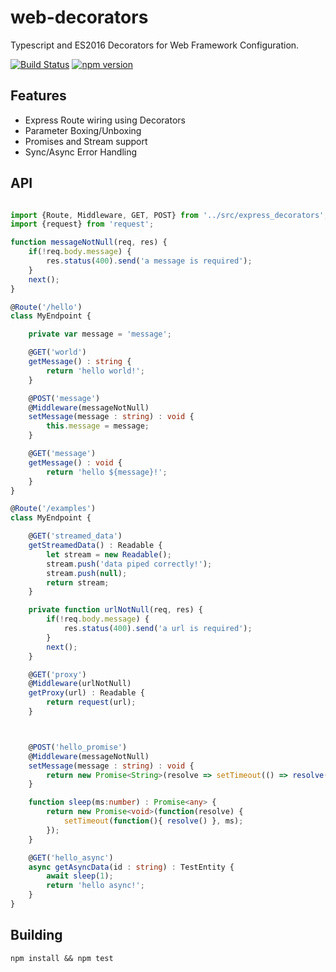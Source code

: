 # web-decorators
Typescript and ES2016 Decorators for Web Framework Configuration.

[![Build Status](https://travis-ci.org/mserranom/web-decorators.svg?branch=master)](https://travis-ci.org/mserranom/web-decorators) [![npm version](https://badge.fury.io/js/web-decorators.svg)](https://badge.fury.io/js/web-decorators)

## Features
 * Express Route wiring using Decorators
 * Parameter Boxing/Unboxing
 * Promises and Stream support
 * Sync/Async Error Handling

## API
```typescript

import {Route, Middleware, GET, POST} from '../src/express_decorators';
import {request} from 'request';

function messageNotNull(req, res) {
    if(!req.body.message) {
        res.status(400).send('a message is required');
    }
    next();
}

@Route('/hello')
class MyEndpoint {

    private var message = 'message';

    @GET('world')
    getMessage() : string {
        return 'hello world!';
    }

    @POST('message')
    @Middleware(messageNotNull)
    setMessage(message : string) : void {
        this.message = message;
    }

    @GET('message')
    getMessage() : void {
        return 'hello ${message}!';
    }
}

@Route('/examples')
class MyEndpoint {

    @GET('streamed_data')
    getStreamedData() : Readable {
        let stream = new Readable();
        stream.push('data piped correctly!');
        stream.push(null);
        return stream;
    }

    private function urlNotNull(req, res) {
        if(!req.body.message) {
            res.status(400).send('a url is required');
        }
        next();
    }

    @GET('proxy')
    @Middleware(urlNotNull)
    getProxy(url) : Readable {
        return request(url);
    }



    @POST('hello_promise')
    @Middleware(messageNotNull)
    setMessage(message : string) : void {
        return new Promise<String>(resolve => setTimeout(() => resolve('hello promise!'), 10));
    }

    function sleep(ms:number) : Promise<any> {
        return new Promise<void>(function(resolve) {
            setTimeout(function(){ resolve() }, ms);
        });
    }

    @GET('hello_async')
    async getAsyncData(id : string) : TestEntity {
        await sleep(1);
        return 'hello async!';
    }
}

```


## Building

```
npm install && npm test
```
